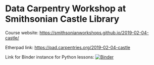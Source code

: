 # Data Carpentry Workshop at Smithsonian Castle Library

Course website: https://smithsonianworkshops.github.io/2019-02-04-castle/

Etherpad link: https://pad.carpentries.org/2019-02-04-castle

Link for Binder instance for Python lessons: [![Binder](https://mybinder.org/badge.svg)](https://mybinder.org/v2/gh/SmithsonianWorkshops/2019-02-04-castle/master?filepath=index.ipynb)
